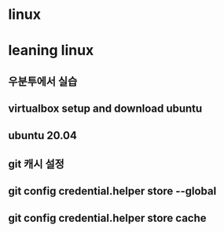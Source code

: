 # linux
# leaning linux

## 우분투에서 실습
## virtualbox setup and download ubuntu
## ubuntu 20.04

## git 캐시 설정
## git config credential.helper store --global
## git config credential.helper store cache
